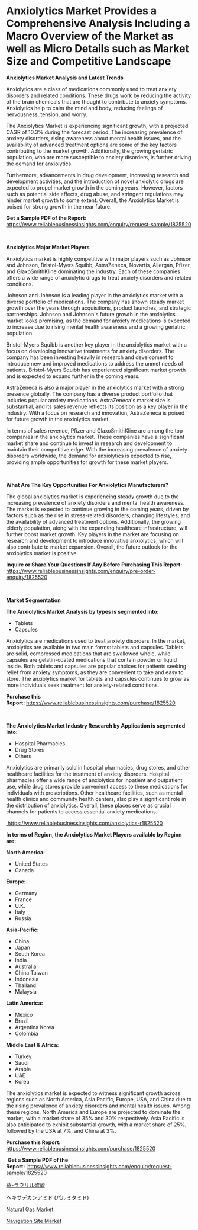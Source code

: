 <p><h1>Anxiolytics Market Provides a Comprehensive Analysis Including a Macro Overview of the Market as well as Micro Details such as Market Size and Competitive Landscape</h1></p><p><strong>Anxiolytics Market Analysis and Latest Trends</strong></p>
<p><p>Anxiolytics are a class of medications commonly used to treat anxiety disorders and related conditions. These drugs work by reducing the activity of the brain chemicals that are thought to contribute to anxiety symptoms. Anxiolytics help to calm the mind and body, reducing feelings of nervousness, tension, and worry.</p><p>The Anxiolytics Market is experiencing significant growth, with a projected CAGR of 10.3% during the forecast period. The increasing prevalence of anxiety disorders, rising awareness about mental health issues, and the availability of advanced treatment options are some of the key factors contributing to the market growth. Additionally, the growing geriatric population, who are more susceptible to anxiety disorders, is further driving the demand for anxiolytics.</p><p>Furthermore, advancements in drug development, increasing research and development activities, and the introduction of novel anxiolytic drugs are expected to propel market growth in the coming years. However, factors such as potential side effects, drug abuse, and stringent regulations may hinder market growth to some extent. Overall, the Anxiolytics Market is poised for strong growth in the near future.</p></p>
<p><strong>Get a Sample PDF of the Report:&nbsp;</strong> <a href="https://www.reliablebusinessinsights.com/enquiry/request-sample/1825520">https://www.reliablebusinessinsights.com/enquiry/request-sample/1825520</a></p>
<p>&nbsp;</p>
<p><strong>Anxiolytics Major Market Players</strong></p>
<p><p>Anxiolytics market is highly competitive with major players such as Johnson and Johnson, Bristol-Myers Squibb, AstraZeneca, Novartis, Allergan, Pfizer, and GlaxoSmithKline dominating the industry. Each of these companies offers a wide range of anxiolytic drugs to treat anxiety disorders and related conditions.</p><p>Johnson and Johnson is a leading player in the anxiolytics market with a diverse portfolio of medications. The company has shown steady market growth over the years through acquisitions, product launches, and strategic partnerships. Johnson and Johnson's future growth in the anxiolytics market looks promising, as the demand for anxiety medications is expected to increase due to rising mental health awareness and a growing geriatric population.</p><p>Bristol-Myers Squibb is another key player in the anxiolytics market with a focus on developing innovative treatments for anxiety disorders. The company has been investing heavily in research and development to introduce new and improved medications to address the unmet needs of patients. Bristol-Myers Squibb has experienced significant market growth and is expected to expand further in the coming years.</p><p>AstraZeneca is also a major player in the anxiolytics market with a strong presence globally. The company has a diverse product portfolio that includes popular anxiety medications. AstraZeneca's market size is substantial, and its sales revenue reflects its position as a key player in the industry. With a focus on research and innovation, AstraZeneca is poised for future growth in the anxiolytics market.</p><p>In terms of sales revenue, Pfizer and GlaxoSmithKline are among the top companies in the anxiolytics market. These companies have a significant market share and continue to invest in research and development to maintain their competitive edge. With the increasing prevalence of anxiety disorders worldwide, the demand for anxiolytics is expected to rise, providing ample opportunities for growth for these market players.</p></p>
<p>&nbsp;</p>
<p><strong>What Are The Key Opportunities For Anxiolytics Manufacturers?</strong></p>
<p><p>The global anxiolytics market is experiencing steady growth due to the increasing prevalence of anxiety disorders and mental health awareness. The market is expected to continue growing in the coming years, driven by factors such as the rise in stress-related disorders, changing lifestyles, and the availability of advanced treatment options. Additionally, the growing elderly population, along with the expanding healthcare infrastructure, will further boost market growth. Key players in the market are focusing on research and development to introduce innovative anxiolytics, which will also contribute to market expansion. Overall, the future outlook for the anxiolytics market is positive.</p></p>
<p><strong>Inquire or Share Your Questions If Any Before Purchasing This Report:</strong> <a href="https://www.reliablebusinessinsights.com/enquiry/pre-order-enquiry/1825520">https://www.reliablebusinessinsights.com/enquiry/pre-order-enquiry/1825520</a></p>
<p>&nbsp;</p>
<p><strong>Market Segmentation</strong></p>
<p><strong>The Anxiolytics Market Analysis by types is segmented into:</strong></p>
<p><ul><li>Tablets</li><li>Capsules</li></ul></p>
<p><p>Anxiolytics are medications used to treat anxiety disorders. In the market, anxiolytics are available in two main forms: tablets and capsules. Tablets are solid, compressed medications that are swallowed whole, while capsules are gelatin-coated medications that contain powder or liquid inside. Both tablets and capsules are popular choices for patients seeking relief from anxiety symptoms, as they are convenient to take and easy to store. The anxiolytics market for tablets and capsules continues to grow as more individuals seek treatment for anxiety-related conditions.</p></p>
<p><strong>Purchase this Report:&nbsp;</strong><a href="https://www.reliablebusinessinsights.com/purchase/1825520">https://www.reliablebusinessinsights.com/purchase/1825520</a></p>
<p>&nbsp;</p>
<p><strong>The Anxiolytics Market Industry Research by Application is segmented into:</strong></p>
<p><ul><li>Hospital Pharmacies</li><li>Drug Stores</li><li>Others</li></ul></p>
<p><p>Anxiolytics are primarily sold in hospital pharmacies, drug stores, and other healthcare facilities for the treatment of anxiety disorders. Hospital pharmacies offer a wide range of anxiolytics for inpatient and outpatient use, while drug stores provide convenient access to these medications for individuals with prescriptions. Other healthcare facilities, such as mental health clinics and community health centers, also play a significant role in the distribution of anxiolytics. Overall, these places serve as crucial channels for patients to access essential anxiety medications.</p></p>
<p><a href="https://www.reliablebusinessinsights.com/anxiolytics-r1825520">&nbsp;https://www.reliablebusinessinsights.com/anxiolytics-r1825520</a></p>
<p><strong>In terms of Region, the Anxiolytics Market Players available by Region are:</strong></p>
<p>
    <p> <strong> North America: </strong>
        <ul>
            <li>United States</li>
            <li>Canada</li>
        </ul>
        </p> 
    <p> <strong> Europe: </strong>
        <ul>
            <li>Germany</li>
            <li>France</li>
            <li>U.K.</li>
            <li>Italy</li>
            <li>Russia</li>
        </ul>
        </p> 
    <p> <strong> Asia-Pacific: </strong>
        <ul>
            <li>China</li>
            <li>Japan</li>
            <li>South Korea</li>
            <li>India</li>
            <li>Australia</li>
            <li>China Taiwan</li>
            <li>Indonesia</li>
            <li>Thailand</li>
            <li>Malaysia</li>
        </ul>
        </p> 
    <p> <strong> Latin America: </strong>
        <ul>
            <li>Mexico</li>
            <li>Brazil</li>
            <li>Argentina Korea</li>
            <li>Colombia</li>
        </ul>
        </p> 
    <p> <strong> Middle East & Africa: </strong>
        <ul>
            <li>Turkey</li>
            <li>Saudi</li>
            <li>Arabia</li>
            <li>UAE</li>
            <li>Korea</li>
        </ul>
    </p>
    </p>
<p><p>The anxiolytics market is expected to witness significant growth across regions such as North America, Asia Pacific, Europe, USA, and China due to the rising prevalence of anxiety disorders and mental health issues. Among these regions, North America and Europe are projected to dominate the market, with a market share of 35% and 30% respectively. Asia Pacific is also anticipated to exhibit substantial growth, with a market share of 25%, followed by the USA at 7%, and China at 3%.</p></p>
<p><strong>Purchase this Report: </strong><a href="https://www.reliablebusinessinsights.com/purchase/1825520">https://www.reliablebusinessinsights.com/purchase/1825520</a></p>
<p>&nbsp;<strong>Get a Sample PDF of the Report:&nbsp;&nbsp;</strong><a href="https://www.reliablebusinessinsights.com/enquiry/request-sample/1825520">https://www.reliablebusinessinsights.com/enquiry/request-sample/1825520</a></p>
<p><strong></strong></p>
<p><p><a href="https://github.com/mathieurico66/Market-Research-Report-List-2/blob/main/9119660178187.md">茶-ラウリル硫酸</a></p><p><a href="https://github.com/ycmtqqhvk3273/Market-Research-Report-List-3/blob/main/9084313178186.md">ヘキサデカンアミド (パルミタミド)</a></p><p><a href="https://github.com/julyju69/Market-Research-Report-List-4/blob/main/natural-gas-market.md">Natural Gas Market</a></p><p><a href="https://github.com/nathandecarvalho/Market-Research-Report-List-4/blob/main/navigation-site-market.md">Navigation Site Market</a></p></p>